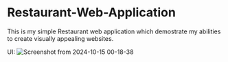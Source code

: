 # Restaurant-Web-Application

This is my simple Restaurant web application which demostrate my abilities to create visually appealing websites. 

UI: 
![Screenshot from 2024-10-15 00-18-38](https://github.com/user-attachments/assets/02a04b3e-2a72-4756-815b-f529f3f398da)
